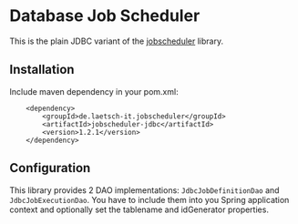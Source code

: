 # Database Job Scheduler

This is the plain JDBC variant of the [jobscheduler](..) library.

## Installation

Include maven dependency in your pom.xml:

   ```
       <dependency>
           <groupId>de.laetsch-it.jobscheduler</groupId>
           <artifactId>jobscheduler-jdbc</artifactId>
           <version>1.2.1</version>
       </dependency>
   ```

## Configuration

This library provides 2 DAO implementations: `JdbcJobDefinitionDao` and
`JdbcJobExecutionDao`. You have to include them into you Spring application 
context and optionally set the tablename and idGenerator properties.
